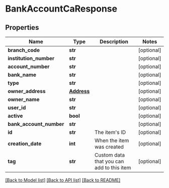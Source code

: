 # BankAccountCaResponse

## Properties
Name | Type | Description | Notes
------------ | ------------- | ------------- | -------------
**branch_code** | **str** |  | [optional] 
**institution_number** | **str** |  | [optional] 
**account_number** | **str** |  | [optional] 
**bank_name** | **str** |  | [optional] 
**type** | **str** |  | [optional] 
**owner_address** | [**Address**](Address.md) |  | [optional] 
**owner_name** | **str** |  | [optional] 
**user_id** | **str** |  | [optional] 
**active** | **bool** |  | [optional] 
**bank_account_number** | **str** |  | [optional] 
**id** | **str** | The item&#39;s ID | [optional] 
**creation_date** | **int** | When the item was created | [optional] 
**tag** | **str** | Custom data that you can add to this item | [optional] 

[[Back to Model list]](../README.md#documentation-for-models) [[Back to API list]](../README.md#documentation-for-api-endpoints) [[Back to README]](../README.md)


